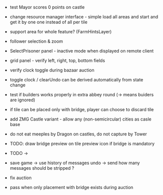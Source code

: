 
* test Mayor scores 0 points on castle

* change resource manager interface - simple load all areas and start
and get it by one one instead of all per tile
+ support area for whole feature? (FarmHintsLayer)

* follower selection & zoom

* SelectPrisoner panel - inactive mode when displayed on remote client

* grid panel - verify left, right, top, bottom fields

* verify clock toggle during bazaar auction

* toggle clock / clearUndo can be derived automatically from state change

* test if builders works properly in extra abbey round (-> means buiders are ignored)

* if tile can be placed only with bridge, player can choose to discard tile

* add ZMG Castle variant - allow any (non-semicircular) cities as casle base
* do not eat meeples by Dragon on castles, do not capture by Tower

* TODO: draw bridge preview on tile preview icon if bridge is mandatory

* TODO <susbtract> -> <subtract>

* save game -> use history of messages
    undo -> send how many messages should be stripped ?

* fix auction
* pass when only placement with bridge exists during auction

